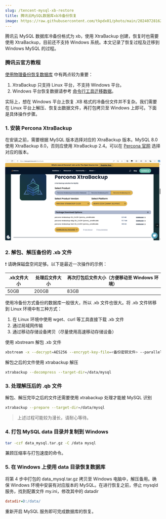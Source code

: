 ```yaml
---
slug: /tencent-mysql-xb-restore
title: 腾讯云MySQL数据库xb冷备份恢复
image: https://raw.githubusercontent.com/tkpdx01/photo/main/202407281625664.png
---
```

腾讯云 MySQL 数据库冷备份格式为 xb，使用 XtraBackup 创建，恢复时也需要使用 XtraBackup，目前还不支持 Windows 系统。本文记录了恢复过程及迁移到 Windows MySQL 的过程。

<!-- truncate -->

### 腾讯云官方教程

[使用物理备份恢复数据库](https://cloud.tencent.com/document/product/236/33363) 中有两点较为重要：

1. XtraBackup 只支持 Linux 平台，不支持 Windows 平台。
2. Windows 平台恢复数据请参考 [命令行工具迁移数据](https://cloud.tencent.com/document/product/236/8464)。

实际上，想在 Windows 平台上恢复 .XB 格式的冷备份文件并不复杂。我们需要在 Linux 平台上解压、恢复出数据文件，再打包拷贝至 Windows 上即可。下面是具体操作步骤。

### 1. 安装 Percona XtraBackup

在安装之前，需要根据 MySQL 版本选择对应的 XtraBackup 版本。MySQL 8.0 使用 XtraBackup 8.0，否则应使用 XtraBackup 2.4。可以在 [Percona 官网](https://www.percona.com/downloads) 选择对应的版本。

![1722154548733](image/xb数据库恢复/1722154548733.png)

### 2. 解包、解压备份的 .xb 文件

❗ 请确保磁盘空间足够。以下是最近一次操作的示例：

| .xb文件大小 | 处理后文件大小 | 再次打包后文件大小（方便移动至 Windows 环境） |
| ----------- | -------------- | --------------------------------------------- |
| 50GB        | 200GB          | 83GB                                          |

使用冷备份方式备份的数据库一般很大，所以 .xb 文件也很大。将 .xb 文件转移到 Linux 环境中有三种方式：

1. 在 Linux 环境中使用 wget、curl 等工具直接下载 .xb 文件
2. 通过局域网传输
3. 通过移动存储设备拷贝（尽量使用高速移动存储设备）

使用 xbstream 解包 .xb 文件
```bash
xbstream -x --decrypt=AES256 --encrypt-key-file=<备份密钥文件> --parallel=2 -C /data/mysql < /data/test.xb
```
解包之后的文件使用 xtrabackup 解压
```bash
xtrabackup --decompress --target-dir=/data/mysql
```

### 3. 处理解压后的 .qb 文件

解包、解压完毕之后的文件还需要使用 xtrabackup 处理才能被 MySQL 识别
```bash
xtrabackup --prepare --target-dir=/data/mysql
```

> 上述过程可能较为漫长，请耐心等待。

### 4. 打包 MySQL data 目录并复制到 Windows
```bash
tar -czf data_mysql.tar.gz -C /data mysql
```
兼顾压缩率与打包速度的命令。

### 5. 在 Windows 上使用 data 目录恢复数据库

将第 4 步中打包的 data_mysql.tar.gz 拷贝至 Windows 电脑中，解压备用。确保 Windows 环境中安装有对应版本的 MySQL。在进行恢复之前，停止 mysqld 服务，找到配置文件 my.ini，修改其中的 datadir
```ini
datadir=D:/data/
```
重新开启 MySQL 服务即可完成数据库的恢复。
